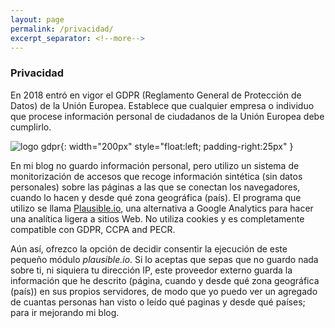 ```yaml
---
layout: page
permalink: /privacidad/
excerpt_separator: <!--more-->
---
```


<!--more-->

### Privacidad

En 2018 entró en vigor el GDPR (Reglamento General de Protección de Datos) de la Unión Europea. Establece que cualquier empresa o individuo que procese información personal de ciudadanos de la Unión Europea debe cumplirlo.

![logo gdpr](/assets/img/posts/logo-gdpr.png){: width="200px" style="float:left; padding-right:25px" } 

En mi blog no guardo información personal, pero utilizo un sistema de monitorización de accesos que recoge información sintética (sin datos personales) sobre las páginas a las que se conectan los navegadores, cuando lo hacen y desde qué zona geográfica (país). El programa que utilizo se llama [Plausible.io](https://plausible.io/), una alternativa a Google Analytics para hacer una analítica ligera a sitios Web. No utiliza cookies y es completamente compatible con GDPR, CCPA and PECR. 

Aún así, ofrezco la opción de decidir consentir la ejecución de este pequeño módulo *plausible.io*. Si lo aceptas que sepas que no guardo nada sobre ti, ni siquiera tu dirección IP, este proveedor externo guarda la información que he descrito (página, cuando y desde qué zona geográfica (país)) en sus propios servidores, de modo que yo puedo ver un agregado de cuantas personas han visto o leído qué paginas y desde qué países; para ir mejorando mi blog.


